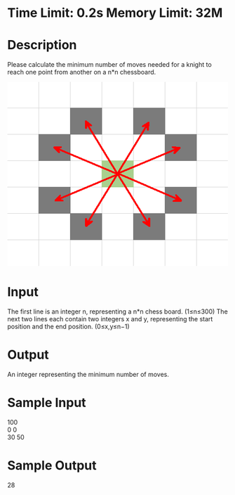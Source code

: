 # **Time Limit: 0.2s    Memory Limit: 32M**
# **Description**
Please calculate the minimum number of moves needed for a knight to reach one point from another on a n*n chessboard.<br>  

![img.png](img.png)<br>  

# **Input**
The first line is an integer n, representing a n*n chess board. (1≤n≤300) The next two lines each contain two integers x and y, representing the start position and the end position. (0≤x,y≤n−1)<br>



# **Output**
An integer representing the minimum number of moves.<br>



# **Sample Input**
100<br>
0 0<br>
30 50<br> 


# **Sample Output**  
28<br>  